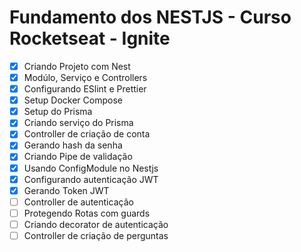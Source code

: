 # Fundamento dos NESTJS - Curso Rocketseat - Ignite

- [X] Criando Projeto com Nest
- [X] Modúlo, Serviço e Controllers
- [X] Configurando ESlint e Prettier
- [X] Setup Docker Compose
- [X] Setup do Prisma
- [X] Criando serviço do Prisma
- [X] Controller de criação de conta
- [X] Gerando hash da senha
- [X] Criando Pipe de validação
- [X] Usando ConfigModule no Nestjs
- [X] Configurando autenticação JWT
- [X] Gerando Token JWT
- [ ] Controller de autenticação
- [ ] Protegendo Rotas com guards
- [ ] Criando decorator de autenticação
- [ ] Controller de criação de perguntas
